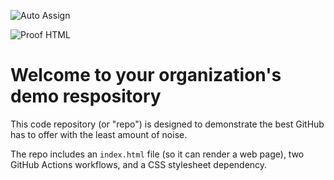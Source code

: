 ![Auto Assign](https://github.com/Projeto-emap/demo-repository/actions/workflows/auto-assign.yml/badge.svg)

![Proof HTML](https://github.com/Projeto-emap/demo-repository/actions/workflows/proof-html.yml/badge.svg)

# Welcome to your organization's demo respository
This code repository (or "repo") is designed to demonstrate the best GitHub has to offer with the least amount of noise.

The repo includes an `index.html` file (so it can render a web page), two GitHub Actions workflows, and a CSS stylesheet dependency.
